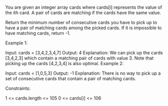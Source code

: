 You are given an integer array cards where cards[i] represents the value of the ith card. A pair of cards are matching if the cards have the same value.

Return the minimum number of consecutive cards you have to pick up to have a pair of matching cards among the picked cards. If it is impossible to have matching cards, return -1.

 

Example 1:

Input: cards = [3,4,2,3,4,7]
Output: 4
Explanation: We can pick up the cards [3,4,2,3] which contain a matching pair of cards with value 3. Note that picking up the cards [4,2,3,4] is also optimal.
Example 2:

Input: cards = [1,0,5,3]
Output: -1
Explanation: There is no way to pick up a set of consecutive cards that contain a pair of matching cards.
 

Constraints:

1 <= cards.length <= 105
0 <= cards[i] <= 106
